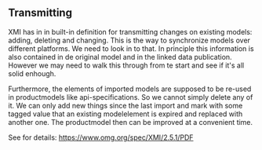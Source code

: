 ## Transmitting

XMI has in in built-in definition for transmitting changes on existing models: adding, deleting and changing. This is the way to synchronize models over different platforms. We need to look in to that. In principle this information is also contained in de original model and in the linked data publication. However we may need to walk this through from te start and see if it's all solid enhough.

Furthermore, the elements of imported models are supposed to be re-used in productmodels like api-specifications. So we cannot simply delete any of it. We can only add new things since the last import and mark with some tagged value that an existing modelelement is expired and replaced with another one. The productmodel then can be improved at a convenient time.

See for details: https://www.omg.org/spec/XMI/2.5.1/PDF
